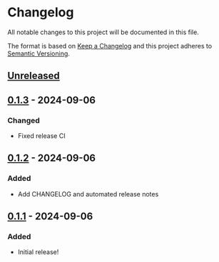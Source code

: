 # Changelog

All notable changes to this project will be documented in this file.

The format is based on [Keep a Changelog](https://keepachangelog.com/en/1.0.0/)
and this project adheres to [Semantic Versioning](https://semver.org/spec/v2.0.0.html).

## [Unreleased]

## [0.1.3] - 2024-09-06
### Changed
- Fixed release CI

## [0.1.2] - 2024-09-06
### Added
- Add CHANGELOG and automated release notes

## [0.1.1] - 2024-09-06
### Added
- Initial release!

[Unreleased]: https://github.com/lmgarret/py-pcbu/compare/0.1.3...0.1.0
[0.1.3]: https://github.com/lmgarret/py-pcbu/compare/0.1.2...0.1.0
[0.1.2]: https://github.com/lmgarret/py-pcbu/compare/0.1.1...0.1.0
[0.1.1]: https://github.com/lmgarret/py-pcbu/compare/main...0.1.0
